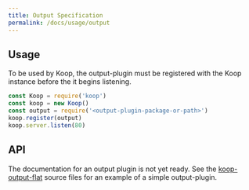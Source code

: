 ```yaml
---
title: Output Specification
permalink: /docs/usage/output
---
```


## Usage

To be used by Koop, the output-plugin must be registered with the Koop instance before the it begins listening.

```js
const Koop = require('koop')
const koop = new Koop()
const output = require('<output-plugin-package-or-path>')
koop.register(output)
koop.server.listen(80)
```

## API

The documentation for an output plugin is not yet ready.  See the [koop-output-flat](https://github.com/koopjs/koop-output-flat) source files for an example of a simple output-plugin.